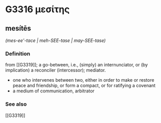 # G3316 μεσίτης

## mesítēs

_(mes-ee'-tace | meh-SEE-tase | may-SEE-tase)_

### Definition

from [[G3319]]; a go-between, i.e., (simply) an internunciator, or (by implication) a reconciler (intercessor); mediator.

- one who intervenes between two, either in order to make or restore peace and friendship, or form a compact, or for ratifying a covenant
- a medium of communication, arbitrator

### See also

[[G3319]]

